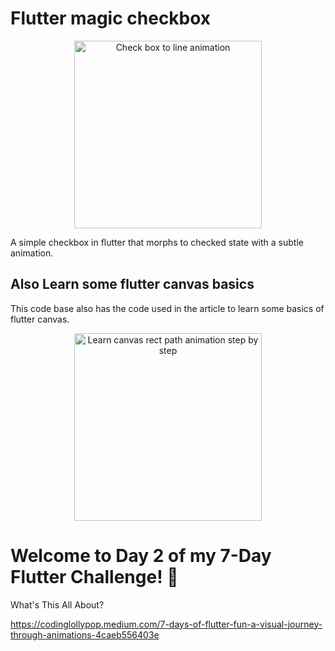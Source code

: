 # Flutter magic checkbox
<p align="center">
  <img src="https://media4.giphy.com/media/v1.Y2lkPTc5MGI3NjExMDRmenJvenBxeG01MGY4N3BpMmxuMDNhNXVqOXVnNDhzeWJsZHd5eSZlcD12MV9pbnRlcm5hbF9naWZfYnlfaWQmY3Q9Zw/92usknMGMtk5j6qoCQ/giphy.gif" alt="Check box to line animation" width="300">
</p>
A simple checkbox in flutter that morphs to checked state with a subtle animation. 

## Also Learn some flutter canvas basics
This code base also has the code used in the article to learn some basics of flutter canvas. 
<p align="center">
  <img src="https://media4.giphy.com/media/v1.Y2lkPTc5MGI3NjExeGp2Zml6Mmo1aXpkd2Zxd2I1NGRnMjBydm1jNGJhbmFkZDlobmxocyZlcD12MV9pbnRlcm5hbF9naWZfYnlfaWQmY3Q9Zw/3P12uCmLQJAcHwgrJJ/giphy.gif" alt="Learn canvas rect path animation step by step" width="300">
</p>

# Welcome to Day 2 of my 7-Day Flutter Challenge! 🚀
What's This All About?

https://codinglollypop.medium.com/7-days-of-flutter-fun-a-visual-journey-through-animations-4caeb556403e


